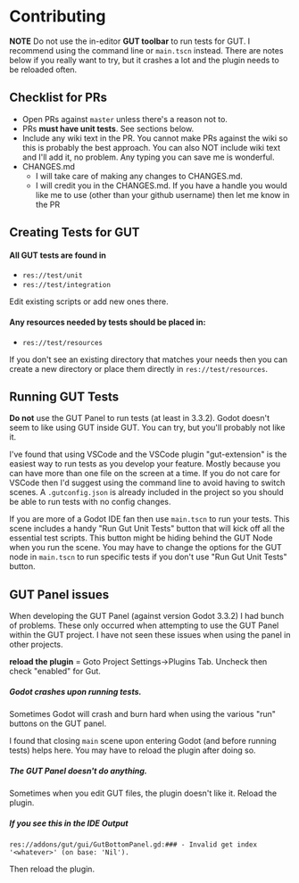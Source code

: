 # Contributing
__NOTE__ Do not use the in-editor __GUT toolbar__ to run tests for GUT.  I recommend using the command line or `main.tscn` instead.  There are notes below if you really want to try, but it crashes a lot and the plugin needs to be reloaded often.


## Checklist for PRs
* Open PRs against `master` unless there's a reason not to.
* PRs __must have unit tests__.  See sections below.
* Include any wiki text in the PR.  You cannot make PRs against the wiki so this is probably the best approach.  You can also NOT include wiki text and I'll add it, no problem.  Any typing you can save me is wonderful.
* CHANGES.md
  * I will take care of making any changes to CHANGES.md.
  * I will credit you in the CHANGES.md.  If you have a handle you would like me to use (other than your github username) then let me know in the PR

## Creating Tests for GUT
#### All GUT tests are found in
* `res://test/unit`
* `res://test/integration`

Edit existing scripts or add new ones there.

#### Any resources needed by tests should be placed in:
* `res://test/resources`

If you don't see an existing directory that matches your needs then you can create a new directory or place them directly in `res://test/resources`.


## Running GUT Tests
__Do not__ use the GUT Panel to run tests (at least in 3.3.2).  Godot doesn't seem to like using GUT inside GUT.  You can try, but you'll probably not like it.

I've found that using VSCode and the VSCode plugin "gut-extension" is the easiest way to run tests as you develop your feature.  Mostly because you can have more than one file on the screen at a time.  If you do not care for VSCode then I'd suggest using the command line to avoid having to switch scenes.  A `.gutconfig.json` is already included in the project so you should be able to run tests with no config changes.

If you are more of a Godot IDE fan then use `main.tscn` to run your tests. This scene includes a handy "Run Gut Unit Tests" button that will kick off all the essential test scripts.  This button might be hiding behind the GUT Node when you run the scene.  You may have to change the options for the GUT node in `main.tscn` to run specific tests if you don't use "Run Gut Unit Tests" button.


## GUT Panel issues
When developing the GUT Panel (against version Godot 3.3.2) I had bunch of problems.  These only occurred when attempting to use the GUT Panel within the GUT project.  I have not seen these issues when using the panel in other projects.

__reload the plugin__  = Goto Project Settings->Plugins Tab.  Uncheck then check "enabled" for Gut.

##### Godot crashes upon running tests.
Sometimes Godot will crash and burn hard when using the various "run" buttons on the GUT panel.

I found that closing `main` scene upon entering Godot (and before running tests) helps here.  You may have to reload the plugin after doing so.

##### The GUT Panel doesn't do anything.
Sometimes when you edit GUT files, the plugin doesn't like it.  Reload the plugin.

##### If you see this in the IDE Output
```
res://addons/gut/gui/GutBottomPanel.gd:### - Invalid get index '<whatever>' (on base: 'Nil').
```
Then reload the plugin.
